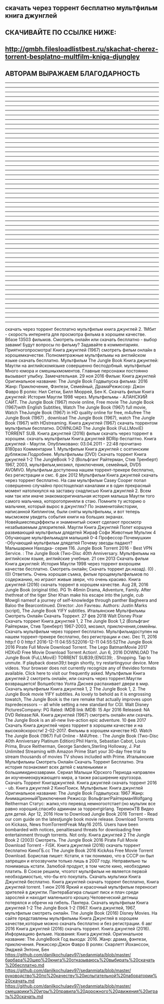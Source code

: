 скачать через торрент бесплатно мультфильм книга джунглей
--------------------------------------------------
СКАЧИВАЙТЕ ПО ССЫЛКЕ НИЖЕ:
--------------------------------------------------
http://gmbh.filesloadlistbest.ru/skachat-cherez-torrent-besplatno-multfilm-kniga-djungley
--------------------------------------------------
АВТОРАМ ВЫРАЖАЕМ БЛАГОДАРНОСТЬ
--------------------------------------------------
--------------------------------------------------
--------------------------------------------------
--------------------------------------------------
--------------------------------------------------
--------------------------------------------------
--------------------------------------------------
--------------------------------------------------
--------------------------------------------------
--------------------------------------------------
--------------------------------------------------
--------------------------------------------------
--------------------------------------------------
--------------------------------------------------
--------------------------------------------------
--------------------------------------------------
--------------------------------------------------
--------------------------------------------------
--------------------------------------------------
--------------------------------------------------
--------------------------------------------------
--------------------------------------------------
--------------------------------------------------
--------------------------------------------------
--------------------------------------------------
--------------------------------------------------
--------------------------------------------------
--------------------------------------------------
--------------------------------------------------
--------------------------------------------------
--------------------------------------------------
--------------------------------------------------
--------------------------------------------------
--------------------------------------------------
--------------------------------------------------
--------------------------------------------------
--------------------------------------------------
--------------------------------------------------
--------------------------------------------------
--------------------------------------------------
--------------------------------------------------
--------------------------------------------------
--------------------------------------------------
--------------------------------------------------
--------------------------------------------------
--------------------------------------------------
--------------------------------------------------
--------------------------------------------------
--------------------------------------------------
--------------------------------------------------
--------------------------------------------------
--------------------------------------------------
--------------------------------------------------
--------------------------------------------------
скачать через торрент бесплатно мультфильм книга джунглей 2. 1Мбит - скорость интернета для просмотра фильма в хорошем качестве. Вбазе 13503 фильмов. Смотреть онлайн или скачать бесплатно - выбор завами! Будут вопросы по фильму? Задавайте в комментариях. Приятногопросмотра! Книга джунглей (1967) смотреть фильм онлайн в хорошемкачестве. Полнометражные мультфильмы на английском языке скачать бесплатно. Мультфильм The Jungle Book  Книга джунглей: Маугли на английскомязыке  совершенно бесподобный. мультфильм! Много юмора и смешныхмоментов. Главные персонажи постоянно вызывают улыбку. Замечательная. 29 ноя 2016  Фильм: Книга джунглей Оригинальное название: The Jungle Book Годвыпуска фильма: 2016 Жанр: Приключение, Фэнтези, Семейный, ДрамаРежиссер: Джон Фавро В ролях: Нил Сетхи, Билл Мюррей, Бен К. Скачать фильм Книга джунглей: История Маугли 1998 через. Мультфильмы - АЛАНСКИЙ САЙТ. The Jungle Book (1967) movie online, Free movie The Jungle Book (1967)with English Subtitles, Watch The Jungle Book (1967) full movie, Watch TheJungle Book (1967) in HD quality online for free, m4ufree The Jungle Book (1967) , download The Jungle Book (1967), watch The Jungle Book (1967) with HDstreaming. Книга джунглей (1967) скачать торрентом мультфильм бесплатно. DOWNLOAD The Jungle Book (FuLLMoviE) TORRENT SUB. Книга джунглей (2016) фильм скачать через торрент в хорошем. скачать мультфильм Книга джунглей BDRip беспалтно. Книга джунглей - Маугли. Опубликовано: 03.04.2011 - 22:48  прочитано 8180раз  Комментарии 1. Мультфильм Книга джунглей с осетинским дубляжом.Подробнее.
Мультфильмы (DVD)  Скачать торрент Книга джунглей 1-2  The JungleBook 1-2 (Вольфганг Райтерман, Стив Тренберт) 1967, 2003, мультфильм,мюзикл, приключения, семейный, DVD5 AVOMVO.  Мультфильм доступенна нашем торрент-трекере бесплатно, без регистрации и смс. 6 дек 2012  Мультфильм Книга джунглей скачать через торрент бесплатно. На сам мультфильм Casey Cooper попал совершенно случайно  простощелкал каналами и в один прекрасный момент натолкнулся на заставку снадписью Книга джунглей 2. Всем нам так или иначе знакомаоригинальная история малыша Маугли  того самого мальчика, которогоприняли в стаю. Помните ту историю о мальчике, который вырос в джунглях? По знаменитойистории, написанной Киплингом, были сняты мультфильмы, и вот теперь мысможем увидеть события книги на больших экранах. Новейшиеспецэффекты и знаменитый сюжет сделают просмотр незабываемым длязрителей. Маугли  Книга Джунглей  Полет коршуна  развивающий мультфильм длядетей  Жираф Софи  Животные  Мультик 4  Обучающие мультфильмыдля малышей 0-4  Профессор Почемушкин -Обучающий мультфильм длядетей Почему звезды падают?  Малышарики  Находка- серия 116. Jungle Book Torrent 2016 - Best VPN Service. : The Jungle Book (Two-Disc 40th Anniversary. Мультфильмы на английском языке, английские учебные. 21 сен 2013  Скачать фильм Книга джунглей: История Маугли 1998 через торрент вхорошем качестве бесплатно.  Смотреть онлайн; Скачать торрент  дн.назад). (0) . (0) Ответить. Очень хорошая съмка, фильм прощемультфильмов по содержанию, но играют живые звери, что очень красиво. Книга джунглей (2016) скачать торрент в хорошем качестве. Aug 28, 2016  Jungle Book (original title). PG  1h 46min  Drama, Adventure, Family. After thethreat of the tiger Sher Khan make his escape into the jungle, cub Mowgli nameof a journey of self-knowledge through panther Bagheera and Baloo the Bearcontinued. Director: Jon Favreau. Authors: Justin Marks (script),
The Jungle Book YIFY subtitles. Итальянские Мультфильмы Смотреть Онлайн  Скачать Торрент. 27 фев 2018  Walt Disney  Pixar  Скачать торрент Книга джунглей 1, 2  The Jungle Book 1,2 (Вольфганг Райтерман, Стив Тренберт) 1967-2003, мюзикл, приключения,семейны.  Скачать мультфильм через торрент бесплатно. Мультфильмдоступен на нашем торрент-трекере бесплатно, без регистрации и смс. Dec 11, 2016  http:f 0 0 http:f 2016-12-11 04:55:522016-12-11 04:55:52The Jungle Book 2016 Pirate Full Movie Download Torrent. The Lego BatmanMovie 2017 HDXviD Free Movie Download Torrent Action!. Jun 6, 2016  DOWNLOAD The Jungle Book (FuLLMoviE) TORRENT SUB39;(ENG)39; . Shopping. Tap to unmute. If playback doesn39;t begin shortly, try restartingyour device. More videos. Your browser does not currently recognize any of thevideo formats available. Click here to visit our frequently asked. Мультфильм Книга джунглей 2 смотреть онлайн, или скачать через торрент.Маугли возвращается! Волшебство Уолта Диснея распахивает двери в мир. Скачать мультфильм Книга джунглей 1, 2  The Jungle Book 1, 2. The Jungle Book movie YIFY subtitles.  As lovely to behold as it is engrossing towatch, The Jungle Book is the rare remake that actually improves upon itspredecessors -- all while setting a new standard for CGI. Walt Disney PicturesCompany: PG Rated: IMDB link IMDB: 15 Apr 2016 Released: NA DVD Release:NA. Книга джунглей (1967) смотреть онлайн или скачать. The Jungle Book is an all-new live-action epic adventure. 10 фев 2017  Скачать Книга джунглей через торрент в хорошем качестве и на высокойскорости! 2-02-2017. Фильмы в хорошем качестве HD.
Watch The Jungle Book (1967) Full Online - M4Ufree. : The Jungle Book (Two-Disc 40th Anniversary Platinum Edition):Phil Harris, Sebastian Cabot, Louis Prima, Bruce Reitherman, George Sanders,Sterling Holloway, J. Pat  Unlimited Streaming with Amazon Prime Start your 30-day free trial to stream thousands of movies  TV shows included with Prime. Итальянские Мультфильмы Смотреть Онлайн  Скачать Торрент Бесплатно. Эта история познакомит всех детей с маленькими и большимидинозаврами. Сериал Малыши Юрского Периода направлен ан изучениеокружающего мира, а также расширение кругозора. Скачать Торрент  Книгаджунглей. Книга джунглей скачать торрент 2016 - ub. Книга джунглей 2  КиноПоиск. Мультфильм: Книга джунглей Оригинальное название: The Jungle Book Годвыпуска: 1967 Жанр: АнимационныйПриключения Режисср: ВольфгангРайтерманWolfgang Reitherman  Статус: жалко,что перевод немногоотстает:(но мультик все равно хороший,спасибо админам за торрентgirlang. ТеремокТВ  Видео для детей. Apr 12, 2016  How to Download Jungle Book 2016 Torrent - Read our com guide on the latestjungle book movie release. Download Torrents on Kickass,  News fromTorrentFreak May16 2015. Users have been bombarded with notices, penaltiesand threats for downloading free entertainment through torrents. Not only. Книга джунглей 2  The Jungle Book 2 (2003)  Смотреть. The Jungle Book 2016 Pirate Full Movie Download Torrent - FiSK. Книга джунглей (2016) скачать торрент бесплатно  КиноГБ.cc
The Jungle Book 2016 KickAss Free Movie Torrent Download. Борислав пишет: Кстати, я так понимаю, что в СССР он был запрещен и егоозвучили только лишь в 2007 году. Неправильно ты понимаешь кстати. Залюбой продукт, в том числе кино, необходимо платить. В Союзе решили, чтоэтот мультфильм не является первой необходимостью, что-бы его покупать. Скачать мультики Книга Джунглей бесплатно. Книга джунглей скачать торрент бесплатно, Книга джунглей torrent. 1 июн 2016  Яркий и красочный мультфильм переносит зрителей в джунгли. ПантераБагира слышит писк и плач среди зарослей и находит маленького крошку.Человеческий детныш потерялся и обречн на гибель. Пантера. Скачать мультфильм Книга джунглей 1-2  The Jungle Book 1-2 (1967. Книга джунглей, 1967, мультфильм  смотреть онлайн. The Jungle Book (2016)  Disney Movies. На сайте представлены мультфильмы Книга Джунглей в хорошем качестве,которые можно скачать бесплатно и без регистрации. 6 авг 2016  Книга джунглей (2016) скачать торрент. Книга джунглей (2016). Информацияо фильме. Названия: Книга джунглей. Оригинальное название: The JungleBook Год выхода: 2016. Жанр: драма, фэнтези, приключения. Режиссер:Джон Фавро В ролях: Скарлетт Йоханссон, Эмджей Энтони, Бен
https://github.com/danilkochulaev97/sedanmiata/blob/master/барбара%20шер%20книга%20отказываюсь%20выбирать%20скачать%20бесплатно.md
https://github.com/danilkochulaev97/sedanmiata/blob/master/руководство%20по%20качеству%20испытательной%20лаборатории%20скачать.md
https://github.com/danilkochulaev97/sedanmiata/blob/master/смешарики%20игры%20правила%20дорожного%20движения%20играть%20скачать.md